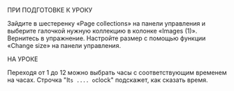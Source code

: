 ПРИ ПОДГОТОВКЕ К УРОКУ

Зайдите в шестеренку «Page collections» на панели управления и выберите галочкой нужную коллекцию в колонке «Images (1)».
Вернитесь в упражнение. Настройте размер с помощью функции «Change size» на панели управления.

НА УРОКЕ

Переходя от 1 до 12 можно выбрать часы с соответствующим временем на часах. Строчка "It`s .... o`clock" подскажет, как сказать время.
